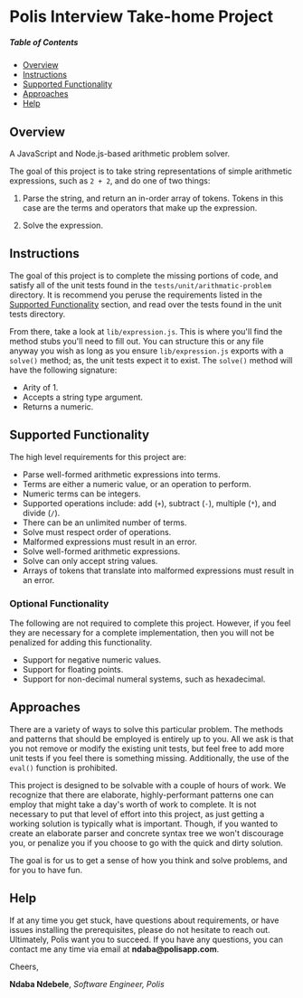 # Polis Interview Take-home Project

##### Table of Contents

  * [Overview](#overview)
  * [Instructions](#instructions)
  * [Supported Functionality](#supported-functionality)
  * [Approaches](#approaches)
  * [Help](#help)

## Overview

A JavaScript and Node.js-based arithmetic problem solver.

The goal of this project is to take string representations of simple arithmetic expressions, such as `2 + 2`, and do one of two things:

  1. Parse the string, and return an in-order array of tokens.  Tokens in this case are the terms and operators that make up the expression.

  2. Solve the expression.

## Instructions

The goal of this project is to complete the missing portions of code, and satisfy all of the unit tests found in the `tests/unit/arithmatic-problem` directory.  It is recommend you peruse the requirements listed in the [Supported Functionality](#supported-functionality) section, and read over the tests found in the unit tests directory.

From there, take a look at `lib/expression.js`.  This is where you'll find the method stubs you'll need to fill out.  You can structure this or any file anyway you wish as long as you ensure `lib/expression.js` exports with a `solve()` method; as, the unit tests expect it to exist.  The `solve()` method will have the following signature:

  * Arity of 1.
  * Accepts a string type argument.
  * Returns a numeric.

## Supported Functionality

The high level requirements for this project are:

  * Parse well-formed arithmetic expressions into terms.
  * Terms are either a numeric value, or an operation to perform.
  * Numeric terms can be integers.
  * Supported operations include: add (`+`), subtract (`-`), multiple (`*`), and divide (`/`).
  * There can be an unlimited number of terms.
  * Solve must respect order of operations.
  * Malformed expressions must result in an error.
  * Solve well-formed arithmetic expressions.
  * Solve can only accept string values.
  * Arrays of tokens that translate into malformed expressions must result in an error.

### Optional Functionality

The following are not required to complete this project.  However, if you feel they are necessary for a complete implementation, then you will not be penalized for adding this functionality.

  * Support for negative numeric values.
  * Support for floating points.
  * Support for non-decimal numeral systems, such as hexadecimal.

## Approaches

There are a variety of ways to solve this particular problem.  The methods and patterns that should be employed is entirely up to you.  All we ask is that you not remove or modify the existing unit tests, but feel free to add more unit tests if you feel there is something missing.  Additionally, the use of the `eval()` function is prohibited.

This project is designed to be solvable with a couple of hours of work.  We recognize that there are elaborate, highly-performant patterns one can employ that might take a day's worth of work to complete.  It is not necessary to put that level of effort into this project, as just getting a working solution is typically what is important.  Though, if you wanted to create an elaborate parser and concrete syntax tree we won't discourage you, or penalize you if you choose to go with the quick and dirty solution.

The goal is for us to get a sense of how you think and solve problems, and for you to have fun.

## Help

If at any time you get stuck, have questions about requirements, or have issues installing the prerequisites, please do not hesitate to reach out.  Ultimately, Polis want you to succeed.  If you have any questions, you can contact me any time via email at __ndaba@polisapp.com__.

Cheers,

__Ndaba Ndebele__, _Software Engineer, Polis_
